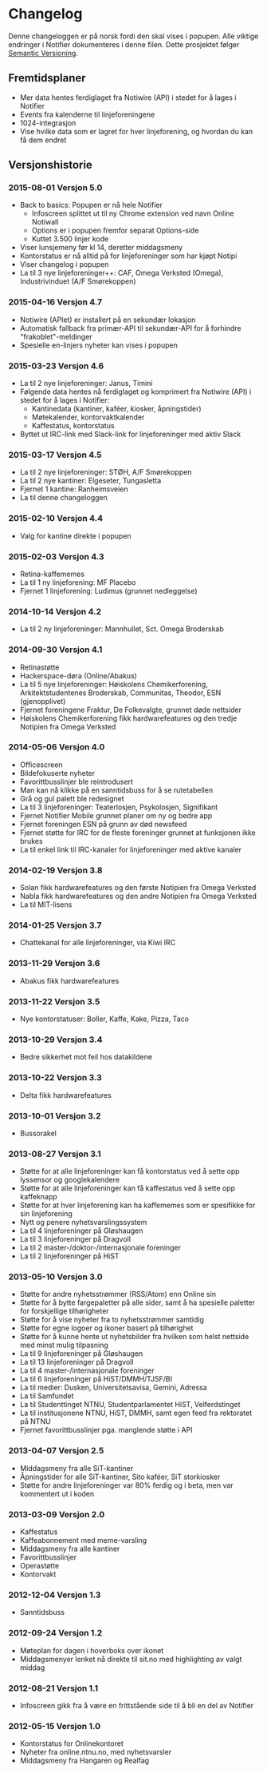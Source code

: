 # Changelog
Denne changeloggen er på norsk fordi den skal vises i popupen.
Alle viktige endringer i Notifier dokumenteres i denne filen.
Dette prosjektet følger [Semantic Versioning](http://semver.org/).

## Fremtidsplaner
* Mer data hentes ferdiglaget fra Notiwire (API) i stedet for å lages i Notifier
* Events fra kalenderne til linjeforeningene
* 1024-integrasjon
* Vise hvilke data som er lagret for hver linjeforening, og hvordan du kan få dem endret

## Versjonshistorie

### 2015-08-01 Versjon 5.0
* Back to basics: Popupen er nå hele Notifier
	* Infoscreen splittet ut til ny Chrome extension ved navn Online Notiwall
	* Options er i popupen fremfor separat Options-side
	* Kuttet 3.500 linjer kode
* Viser lunsjemeny før kl 14, deretter middagsmeny
* Kontorstatus er nå alltid på for linjeforeninger som har kjøpt Notipi
* Viser changelog i popupen
* La til 3 nye linjeforeninger++: CAF, Omega Verksted (Omega), Industrivinduet (A/F Smørekoppen)

### 2015-04-16 Versjon 4.7
* Notiwire (APIet) er installert på en sekundær lokasjon
* Automatisk fallback fra primær-API til sekundær-API for å forhindre "frakoblet"-meldinger
* Spesielle en-linjers nyheter kan vises i popupen

### 2015-03-23 Versjon 4.6
* La til 2 nye linjeforeninger: Janus, Timini
* Følgende data hentes nå ferdiglaget og komprimert fra Notiwire (API) i stedet for å lages i Notifier:
	* Kantinedata (kantiner, kaféer, kiosker, åpningstider)
	* Møtekalender, kontorvaktkalender
	* Kaffestatus, kontorstatus
* Byttet ut IRC-link med Slack-link for linjeforeninger med aktiv Slack

### 2015-03-17 Versjon 4.5
* La til 2 nye linjeforeninger: STØH, A/F Smørekoppen
* La til 2 nye kantiner: Elgeseter, Tungasletta
* Fjernet 1 kantine: Ranheimsveien
* La til denne changeloggen

### 2015-02-10 Versjon 4.4
* Valg for kantine direkte i popupen

### 2015-02-03 Versjon 4.3
* Retina-kaffememes
* La til 1 ny linjeforening: MF Placebo
* Fjernet 1 linjeforening: Ludimus (grunnet nedleggelse)

### 2014-10-14 Versjon 4.2
* La til 2 ny linjeforeninger: Mannhullet, Sct. Omega Broderskab

### 2014-09-30 Versjon 4.1
* Retinastøtte
* Hackerspace-døra (Online/Abakus)
* La til 5 nye linjeforeninger: Høiskolens Chemikerforening, Arkitektstudentenes Broderskab, Communitas, Theodor, ESN (gjenopplivet)
* Fjernet foreningene Fraktur, De Folkevalgte, grunnet døde nettsider
* Høiskolens Chemikerforening fikk hardwarefeatures og den tredje Notipien fra Omega Verksted

### 2014-05-06 Versjon 4.0
* Officescreen
* Bildefokuserte nyheter
* Favorittbusslinjer ble reintrodusert
* Man kan nå klikke på en sanntidsbuss for å se rutetabellen
* Grå og gul palett ble redesignet
* La til 3 linjeforeninger: Teaterlosjen, Psykolosjen, Signifikant
* Fjernet Notifier Mobile grunnet planer om ny og bedre app
* Fjernet foreningen ESN på grunn av død newsfeed
* Fjernet støtte for IRC for de fleste foreninger grunnet at funksjonen ikke brukes
* La til enkel link til IRC-kanaler for linjeforeninger med aktive kanaler

### 2014-02-19 Versjon 3.8
* Solan fikk hardwarefeatures og den første Notipien fra Omega Verksted
* Nabla fikk hardwarefeatures og den andre Notipien fra Omega Verksted
* La til MIT-lisens

### 2014-01-25 Versjon 3.7
* Chattekanal for alle linjeforeninger, via Kiwi IRC

### 2013-11-29 Versjon 3.6
* Abakus fikk hardwarefeatures

### 2013-11-22 Versjon 3.5
* Nye kontorstatuser: Boller, Kaffe, Kake, Pizza, Taco

### 2013-10-29 Versjon 3.4
* Bedre sikkerhet mot feil hos datakildene

### 2013-10-22 Versjon 3.3
* Delta fikk hardwarefeatures

### 2013-10-01 Versjon 3.2
* Bussorakel

### 2013-08-27 Versjon 3.1
* Støtte for at alle linjeforeninger kan få kontorstatus ved å sette opp lyssensor og googlekalendere
* Støtte for at alle linjeforeninger kan få kaffestatus ved å sette opp kaffeknapp
* Støtte for at hver linjeforening kan ha kaffememes som er spesifikke for sin linjeforening
* Nytt og penere nyhetsvarslingssystem
* La til 4 linjeforeninger på Gløshaugen
* La til 3 linjeforeninger på Dragvoll
* La til 2 master-/doktor-/internasjonale foreninger
* La til 2 linjeforeninger på HiST

### 2013-05-10 Versjon 3.0
* Støtte for andre nyhetsstrømmer (RSS/Atom) enn Online sin
* Støtte for å bytte fargepaletter på alle sider, samt å ha spesielle paletter for forskjellige tilhørigheter
* Støtte for å vise nyheter fra to nyhetsstrømmer samtidig
* Støtte for egne logoer og ikoner basert på tilhørighet
* Støtte for å kunne hente ut nyhetsbilder fra hvilken som helst nettside med minst mulig tilpasning
* La til 9 linjeforeninger på Gløshaugen
* La til 13 linjeforeninger på Dragvoll
* La til 4 master-/internasjonale foreninger
* La til 6 linjeforeninger på HiST/DMMH/TJSF/BI
* La til medier: Dusken, Universitetsavisa, Gemini, Adressa
* La til Samfundet
* La til Studenttinget NTNU, Studentparlamentet HiST, Velferdstinget
* La til institusjonene NTNU, HiST, DMMH, samt egen feed fra rektoratet på NTNU
* Fjernet favorittbusslinjer pga. manglende støtte i API

### 2013-04-07 Versjon 2.5
* Middagsmeny fra alle SiT-kantiner
* Åpningstider for alle SiT-kantiner, Sito kaféer, SiT storkiosker
* Støtte for andre linjeforeninger var 80% ferdig og i beta, men var kommentert ut i koden

### 2013-03-09 Versjon 2.0
* Kaffestatus
* Kaffeabonnement med meme-varsling
* Middagsmeny fra alle kantiner
* Favorittbusslinjer
* Operastøtte
* Kontorvakt

### 2012-12-04 Versjon 1.3
* Sanntidsbuss

### 2012-09-24 Versjon 1.2
* Møteplan for dagen i hoverboks over ikonet
* Middagsmenyer lenket nå direkte til sit.no med highlighting av valgt middag

### 2012-08-21 Versjon 1.1
* Infoscreen gikk fra å være en frittstående side til å bli en del av Notifier

### 2012-05-15 Versjon 1.0
* Kontorstatus for Onlinekontoret
* Nyheter fra online.ntnu.no, med nyhetsvarsler
* Middagsmeny fra Hangaren og Realfag
